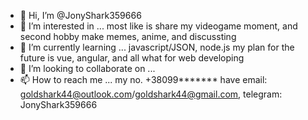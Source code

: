 - 👋 Hi, I’m @JonyShark359666
- 👀 I’m interested in ... most like is share my videogame moment, and second hobby make memes, anime, and discussting 
- 🌱 I’m currently learning ... javascript/JSON, node.js my plan for the future is vue, angular, and all what for web developing 
- 💞️ I’m looking to collaborate on ...
- 📫 How to reach me ... my no. +38099******* have email: goldshark44@outlook.com/goldshark44@gmail.com, telegram: JonyShark359666

<!---
JonyShark359666/JonyShark359666 is a ✨ special ✨ repository because its `README.md` (this file) appears on your GitHub profile.
You can click the Preview link to take a look at your changes.

thank you for watching
--->
